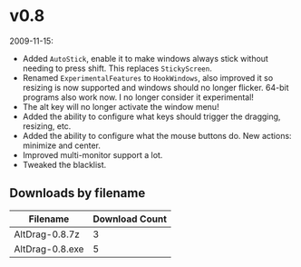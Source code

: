 # v0.8

2009-11-15:
- Added `AutoStick`, enable it to make windows always stick without needing to press shift. This replaces `StickyScreen`.
- Renamed `ExperimentalFeatures` to `HookWindows`, also improved it so resizing is now supported and windows should no longer flicker. 64-bit programs also work now. I no longer consider it experimental!
- The alt key will no longer activate the window menu!
- Added the ability to configure what keys should trigger the dragging, resizing, etc.
- Added the ability to configure what the mouse buttons do. New actions: minimize and center.
- Improved multi-monitor support a lot.
- Tweaked the blacklist.

## Downloads by filename

Filename | Download Count
-------- | --------------
AltDrag-0.8.7z | 3
AltDrag-0.8.exe | 5
